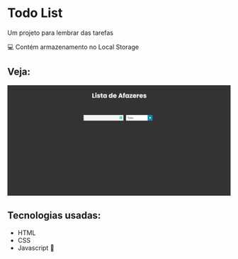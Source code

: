 # Todo List

Um projeto para lembrar das tarefas

💻 Contém armazenamento no Local Storage

## Veja:

![gif do projeto](https://github.com/caiov13/todo_list/blob/main/todo.gif)

## Tecnologias usadas:

* HTML
* CSS
* Javascript 🚀

